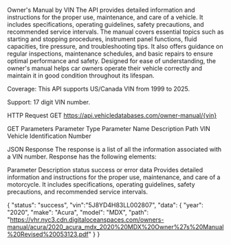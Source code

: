 Owner's Manual by VIN
The API provides detailed information and instructions for the proper use, maintenance, and care of a vehicle. It includes specifications, operating guidelines, safety precautions, and recommended service intervals. The manual covers essential topics such as starting and stopping procedures, instrument panel functions, fluid capacities, tire pressure, and troubleshooting tips. It also offers guidance on regular inspections, maintenance schedules, and basic repairs to ensure optimal performance and safety. Designed for ease of understanding, the owner's manual helps car owners operate their vehicle correctly and maintain it in good condition throughout its lifespan.

Coverage: This API supports US/Canada VIN from 1999 to 2025.

Support: 17 digit VIN number.

HTTP Request
GET https://api.vehicledatabases.com/owner-manual/{vin}

GET Parameters
Parameter Type	Parameter Name	Description
Path	VIN	Vehicle Identification Number

JSON Response
The response is a list of all the information associated with a VIN number. Response has the following elements:

Parameter	Description
status	success or error
data	Provides detailed information and instructions for the proper use, maintenance, and care of a motorcycle. It includes specifications, operating guidelines, safety precautions, and recommended service intervals.



{
    "status": "success",
    "vin":"5J8YD4H83LL002807",
    "data": {
        "year": "2020",
        "make": "Acura",
        "model": "MDX",
        "path": "https://vhr.nyc3.cdn.digitaloceanspaces.com/owners-manual/acura/2020_acura_mdx_2020%20MDX%20Owner%27s%20Manual%20Revised%20053123.pdf"
    }
}
